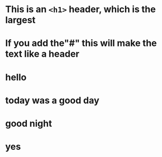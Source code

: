 # This is an `<h1>` header, which is the largest
# If you add the"#" this will make the text like a header
# hello
# today was a good day
# good night
# yes
